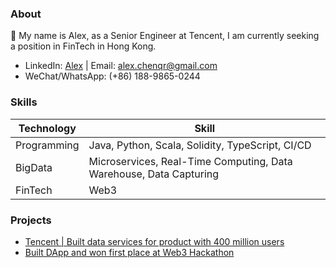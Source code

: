### About

👋 My name is Alex, as a Senior Engineer at Tencent, I am currently seeking a position in FinTech in Hong Kong.

- LinkedIn: [Alex](https://www.linkedin.com/in/alexchenqr/) | Email: alex.chenqr@gmail.com
- WeChat/WhatsApp: (+86) 188-9865-0244

### Skills

| Technology      | Skill |
| ----------- | ----------- |
| Programming      | Java, Python, Scala, Solidity, TypeScript, CI/CD|
| BigData   | Microservices, Real-Time Computing, Data Warehouse, Data Capturing|
| FinTech | Web3 |

### Projects

- [Tencent | Built data services for product with 400 million users](https://chenqirong.tech/p-data-platform.html)
- [Built DApp and won first place at Web3 Hackathon](https://chenqirong.tech/web3-hackathon.html)
